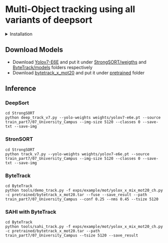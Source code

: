 # Multi-Object tracking using all variants of deepsort
<details>
  <summary>Installation</summary> 
  * Install StrongSORT
  ```js
  cd StrongSORT
  pip install -r requirements.txt
  ```
  * Install ByteTrack
  ```
  cd ByteTrack
  pip install -r requirements.txt
  python3 setup.py develop
  ```
  * Install SAHI
  ```
  git clone https://github.com/kadirnar/Yolov7-SAHI.git
  python3 setup.py install
  ```
</details> 

## Download Models
- Download [Yolov7-E6E](https://github.com/WongKinYiu/yolov7/releases/download/v0.1/yolov7-e6e.pt) and put it under [StrongSORT/weigths](https://github.com/danial880/Multi-Object-Tracking/tree/main/StrongSORT/weights) and [ByteTrack/models](https://github.com/danial880/Multi-Object-Tracking/tree/main/ByteTrack/models) folders respectively
- Download [bytetrack_x_mot20](https://drive.google.com/file/d/1HX2_JpMOjOIj1Z9rJjoet9XNy_cCAs5U/view?usp=sharing) and put it under [pretrained](https://github.com/danial880/Multi-Object-Tracking/tree/main/ByteTrack/pretrained) folder

## Inference
### DeepSort
```
cd StrongSORT
python deep_track_v7.py --yolo-weights weights/yolov7-e6e.pt --source train_part7/07_University_Campus --img-size 5120 --classes 0 --save-txt --save-img
```
### StronSORT
```
cd StrongSORT
python track_v7.py --yolo-weights weights/yolov7-e6e.pt --source train_part7/07_University_Campus --img-size 5120 --classes 0 --save-txt --save-img
```
### ByteTrack
```
cd ByteTrack
python tools/demo_track.py -f exps/example/mot/yolox_x_mix_mot20_ch.py -c pretrained/bytetrack_x_mot20.tar --fuse --save_result --path train_part7/07_University_Campus --conf 0.25 --nms 0.45 --tsize 5120
```
### SAHI with ByteTrack
```
cd ByteTrack
python tools/sahi_track.py -f exps/example/mot/yolox_x_mix_mot20_ch.py -c pretrained/bytetrack_x_mot20.tar --path train_part7/07_University_Campus --tsize 5120 --save_result
```
